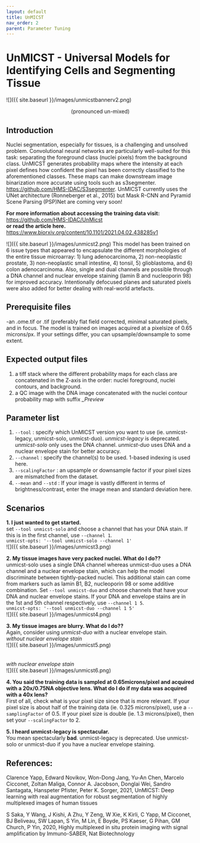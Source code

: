 ```yaml
---
layout: default
title: UnMICST
nav_order: 2
parent: Parameter Tuning
---
```


# UnMICST - Universal Models for Identifying Cells and Segmenting Tissue <br>
![]({{ site.baseurl }}/images/unmicstbannerv2.png) <br>
<p align="center"> 
  (pronounced un-mixed)
</p>

## Introduction
Nuclei segmentation, especially for tissues, is a challenging and unsolved problem. Convolutional neural networks are particularly well-suited for this task: separating the foreground class (nuclei pixels) from the background class. UnMICST generates probability maps where the intensity at each pixel defines how confident the pixel has been correctly classified to the aforementioned classes. These maps can make downstream image binarization more accurate using tools such as s3segmenter. https://github.com/HMS-IDAC/S3segmenter. UnMICST currently uses the UNet architecture (Ronneberger et al., 2015) but Mask R-CNN and Pyramid Scene Parsing (PSP)Net are coming very soon!

**For more information about accessing the training data visit:** https://github.com/HMS-IDAC/UnMicst <br>
**or read the article here.** https://www.biorxiv.org/content/10.1101/2021.04.02.438285v1 

![]({{ site.baseurl }}/images/unmicst2.png)
This model has been trained on 6 issue types that appeared to encapsulate the different morphologies of the entire tissue microarray: 1) lung adenocarcinoma, 2) non-neoplastic prostate, 3) non-neoplastic small intestine, 4) tonsil, 5) glioblastoma, and 6) colon adenocarcinoma. Also, single and dual channels are possible through a DNA channel and nuclear envelope staining (lamin B and nucleoporin 98) for improved accuracy. Intentionally defocused planes and saturated pixels were also added for better dealing with real-world artefacts.


## Prerequisite files
-an .ome.tif or .tif  (preferably flat field corrected, minimal saturated pixels, and in focus. The model is trained on images acquired at a pixelsize of 0.65 microns/px. If your settings differ, you can upsample/downsample to some extent.

## Expected output files
1. a tiff stack where the different probability maps for each class are concatenated in the Z-axis in the order: nuclei foreground, nuclei contours, and background.
2. a QC image with the DNA image concatenated with the nuclei contour probability map with suffix *_Preview*

## Parameter list
1. `--tool` : specify which UnMICST version you want to use (ie. unmicst-legacy, unmicst-solo, unmicst-duo). *unmicst-legacy* is deprecated. *unmicst-solo* only uses the DNA channel. *unmicst-duo* uses DNA and a nuclear envelope stain for better accuracy.
2. `--channel` : specify the channel(s) to be used. 1-based indexing is used here.
3. `--scalingFactor` : an upsample or downsample factor if your pixel sizes are mismatched from the dataset.
4. `--mean` and `--std` : If your image is vastly different in terms of brightness/contrast, enter the image mean and standard deviation here.

## Scenarios
**1. I just wanted to get started.** <br>
set `--tool unmicst-solo` and choose a channel that has your DNA stain. If this is in the first channel, use `--channel 1`. <br>
`unmicst-opts: '--tool unmicst-solo --channel 1'` <br>
![]({{ site.baseurl }}/images/unmicst3.png) <br>

**2. My tissue images have very packed nuclei. What do I do??**<br>
unmicst-solo uses a single DNA channel whereas unmicst-duo uses a DNA channel and a nuclear envelope stain, which can help the model discriminate between tightly-packed nuclei. This additional stain can come from markers such as lamin B1, B2, nucleoporin 98 or some additive combination. 
Set `--tool unmicst-duo` and choose channels that have your DNA and nuclear envelope stains. If your DNA and envelope stains are in the 1st and 5th channel respectively, use `--channel 1 5`. <br>
`unmicst-opts: '--tool unmicst-duo --channel 1 5'` <br>
![]({{ site.baseurl }}/images/unmicst4.png) <br>

**3. My tissue images are blurry. What do I do??**<br>
Again, consider using *unmicst-duo* with a nuclear envelope stain.<br>
*without nuclear envelope stain*<br>
![]({{ site.baseurl }}/images/unmicst5.png) <br>
<br>
<br>
*with nuclear envelope stain*<br>
![]({{ site.baseurl }}/images/unmicst6.png) <br>

**4. You said the training data is sampled at 0.65microns/pixel and acquired with a 20x/0.75NA objective lens. What do I do if my data was acquired with a 40x lens?**<br>
First of all, check what is your pixel size since that is more relevant. If your pixel size is about half of the training data (ie. 0.325 microns/pixel), use a `--samplingFactor` of 0.5. If your pixel size is double (ie. 1.3 microns/pixel), then set your `--scalingFactor` to 2.

**5. I heard unmicst-legacy is spectacular.**<br>
You mean spectacularly **bad**. unmicst-legacy is deprecated. Use unmicst-solo or unmicst-duo if you have a nuclear envelope staining.


## References: <br/>
Clarence Yapp, Edward Novikov, Won-Dong Jang, Yu-An Chen, Marcelo Cicconet, Zoltan Maliga, Connor A. Jacobson, Donglai Wei, Sandro Santagata, Hanspeter Pfister, Peter K. Sorger, 2021, UnMICST: Deep learning with real augmentation for robust segmentation of highly multiplexed images of human tissues

S Saka, Y Wang, J Kishi, A Zhu, Y Zeng, W Xie, K Kirli, C Yapp, M Cicconet, BJ Beliveau, SW Lapan, S Yin, M Lin, E Boyde, PS Kaeser, G Pihan, GM Church, P Yin, 2020, Highly multiplexed in situ protein imaging with signal amplification by Immuno-SABER, Nat Biotechnology 


